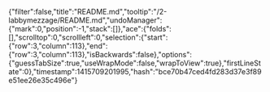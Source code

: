 {"filter":false,"title":"README.md","tooltip":"/2-labbymezzage/README.md","undoManager":{"mark":0,"position":-1,"stack":[]},"ace":{"folds":[],"scrolltop":0,"scrollleft":0,"selection":{"start":{"row":3,"column":113},"end":{"row":3,"column":113},"isBackwards":false},"options":{"guessTabSize":true,"useWrapMode":false,"wrapToView":true},"firstLineState":0},"timestamp":1415709201995,"hash":"bce70b47ced4fd283d37e3f89e51ee26e35c496e"}